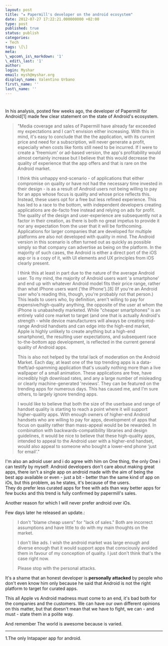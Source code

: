 ```yaml
---
layout: post
title: "★ Papermill's developer on the android ecosystem"
date: 2012-07-27 17:22:21.000000000 +02:00
type: post
published: true
status: publish
categories:
- Tech
tags: \[\]
meta:
\_wpcom\_is\_markdown: '1'
\_edit\_last: '1'
author:
login: Myshar
email: mysh@myshar.org
display\_name: Valentino Urbano
first\_name: ''
last\_name: ''
---
```


# 

In his analysis, posted few weeks ago, the developer of Papermill for Android\[1\] made few clear statement on the state of Android's ecosystem.

> "Media coverage and sales of Papermill have already far exceeded my expectations and I can't envision either increasing. With this in mind, it's easy to conclude that the the application, with its current price and need for a subscription, will never generate a profit, especially when costs like fonts still need to be incurred. If I were to create a 'freemium' or ad-based version, the app's profitability would almost certainly increase but I believe that this would decrease the quality of experience that the app offers and that is rare on the Android market.
> 
> I think this unhappy end-scenario - of applications that either compromise on quality or have not had the necessary time invested in their design - is as a result of Android users not being willing to pay for an apps whose focus is quality and whose price reflects this. Instead, these users opt for a free but less refined experience. This has led to a race to the bottom, with independent developers creating applications are de-facto free instead and relying on ads for profit. The quality of the design and user-experience are subsequently not a factor in their creation, as there is both no great impetus to provide it nor any expectation from the user that it will be forthcoming. Applications for larger companies that are developed for multiple platforms are also not developed with quality in mind. The Android version in this scenario is often turned out as quickly as possible simply so that company can advertise as being on the platform. In the majority of such cases, the Android is either a direct port of the iOS app or is a copy of it, with UI elements and UX principles from iOS clearly present.
> 
> I think this at least in part due to the nature of the average Android user. To my mind, the majority of Android users want 'a smartphone' and end up with whatever Android model fits their price range, rather than what iPhone users want ('the iPhone').\[8\] (If you're an Android user who's reading this, though, you're probably not that person.) This leads to users who, by definition, aren't willing to pay for expensive/high-quality anything, the opposite of the user at whom the iPhone is unabashedly marketed. While "cheaper smartphones" is an entirely valid core market to target (and one that is actually Android's strength - while device manufacturers will always be creating mid-range Android handsets and can edge into the high-end market, Apple is highly unlikely to create anything but a high-end smartphone), the resulting user expectations, and subsequent race to-the-bottom app development, is reflected in the current general quality of Android apps.
> 
> This is also not helped by the total lack of moderation on the Android Market. Each day, at least one of the top trending apps is a data-theft/ad-spamming application that's usually nothing more than a live wallpaper of a small animation. These applications are free, have incredibly high download rates, and any a large number of misleading or clearly machine-generated 'reviews'. They can be featured on the trending apps for numerous days. This has caused me, and I'm sure others, to largely ignore trending apps.
> 
> I would like to believe that both the size of the userbase and range of handset quality is starting to reach a point where it will support higher-quality apps. With enough owners of higher-end Android handsets who are willing to pay for apps, development of apps that focus on quality rather than mass-appeal would be be rewarded. In combination with backwards-compatibility libraries and design guidelines, it would be nice to believe that these high-quality apps, intended to appeal to the Android user with a higher-end handset, would also appeal to someone who bought a lower-end phone 'just for email'."

I'm also an adroid user and i do agree with him on One thing, the only One i can testify by myself: Android developers don't care about making great apps, there isn't a single app on android made with the aim of being the best app available or even - just a bit - better than the same kind of app on iOs, but this problem, as he states, it's because of the users.  
They do prefer less curated apps for free with ads than way better apps for few bucks and this trend is fully confirmed by papermill's sales.

Another reason for which I will never prefer android over iOs.

Few days later he released an update.:

> I don't "blame cheap users" for "lack of sales." Both are incorrect assumptions and have little to do with my main thoughts on the market.
> 
> I don't like ads. I wish the android market was large enough and diverse enough that it would support apps that consciously avoided them in favour of my conception of quality. I just don't think that's the case right now.
> 
> Please stop with the personal attacks.

It's a shame that an honest developer is **personally attacked** by people who don't even know him only because he said that Android is not the right platform to target for curated apps.

This all Apple vs Android madness must come to an end, it's bad both for the companies and the customers. We can have our own different opinions on this matter, but that doesn't mean that we have to fight, we can - and must - state them in a polite way.

And remember The world is awesome because is varied.

---

1.The only Intapaper app for android.